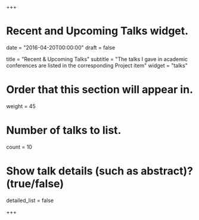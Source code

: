 +++
# Recent and Upcoming Talks widget.

date = "2016-04-20T00:00:00"
draft = false

title = "Recent & Upcoming Talks"
subtitle = "The talks I gave in academic conferences are listed in the corresponding Project item"
widget = "talks"

# Order that this section will appear in.
weight = 45

# Number of talks to list.
count = 10

# Show talk details (such as abstract)? (true/false)
detailed_list = false

+++
